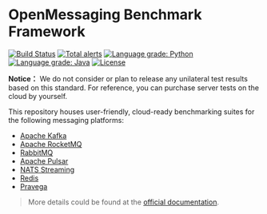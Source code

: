 # OpenMessaging Benchmark Framework
[![Build Status](https://app.travis-ci.com/openmessaging/benchmark.svg?branch=master)](https://app.travis-ci.com/openmessaging/benchmark)
[![Total alerts](https://img.shields.io/lgtm/alerts/g/openmessaging/benchmark.svg?logo=lgtm&logoWidth=18)](https://lgtm.com/projects/g/openmessaging/benchmark/alerts/)
[![Language grade: Python](https://img.shields.io/lgtm/grade/python/g/openmessaging/benchmark.svg?logo=lgtm&logoWidth=18)](https://lgtm.com/projects/g/openmessaging/benchmark/context:python)
[![Language grade: Java](https://img.shields.io/lgtm/grade/java/g/openmessaging/benchmark.svg?logo=lgtm&logoWidth=18)](https://lgtm.com/projects/g/openmessaging/benchmark/context:java)
[![License](https://img.shields.io/badge/license-Apache%202-4EB1BA.svg)](https://www.apache.org/licenses/LICENSE-2.0.html)


**Notice：** We do not consider or plan to release any unilateral test results based on this standard. For reference, you can purchase server tests on the cloud by yourself. 

This repository houses user-friendly, cloud-ready benchmarking suites for the following messaging platforms:

* [Apache Kafka](https://kafka.apache.org)
* [Apache RocketMQ](https://rocketmq.apache.org)
* [RabbitMQ](https://www.rabbitmq.com/)
* [Apache Pulsar](https://pulsar.apache.org)
* [NATS Streaming](https://nats.io/)
* [Redis](https://redis.com/)
* [Pravega](https://pravega.io/)

> More details could be found at the [official documentation](http://openmessaging.cloud/docs/benchmarks/).


